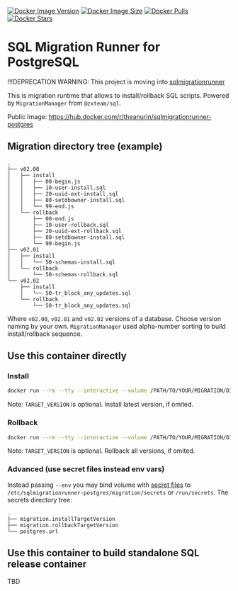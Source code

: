 [![Docker Image Version](https://img.shields.io/docker/v/theanurin/sqlmigrationrunner-postgres?sort=date&label=Version)](https://hub.docker.com/r/theanurin/sqlmigrationrunner-postgres/tags)
[![Docker Image Size](https://img.shields.io/docker/image-size/theanurin/sqlmigrationrunner-postgres?label=Image%20Size)](https://hub.docker.com/r/theanurin/sqlmigrationrunner-postgres/tags)
[![Docker Pulls](https://img.shields.io/docker/pulls/theanurin/sqlmigrationrunner-postgres?label=Pulls)](https://hub.docker.com/r/theanurin/sqlmigrationrunner-postgres)
[![Docker Stars](https://img.shields.io/docker/stars/theanurin/sqlmigrationrunner-postgres?label=Docker%20Stars)](https://hub.docker.com/r/theanurin/sqlmigrationrunner-postgres)

# SQL Migration Runner for PostgreSQL

!!!DEPRECATION WARNING: This project is moving into [sqlmigrationrunner](https://github.com/theanurin/docker-images/tree/sqlmigrationrunner)

This is migration runtime that allows to install/rollback SQL scripts. Powered by `MigrationManager` from `@zxteam/sql`.

Public Image:
	https://hub.docker.com/r/theanurin/sqlmigrationrunner-postgres

## Migration directory tree (example)
```
.
├── v02.00
│   ├── install
│   │   ├── 00-begin.js
│   │   ├── 10-user-install.sql
│   │   ├── 20-uuid-ext-install.sql
│   │   ├── 80-setdbowner-install.sql
│   │   └── 99-end.js
│   └── rollback
│       ├── 00-end.js
│       ├── 10-user-rollback.sql
│       ├── 20-uuid-ext-rollback.sql
│       ├── 80-setdbowner-install.sql
│       └── 99-begin.js
├── v02.01
│   ├── install
│   │   └── 50-schemas-install.sql
│   └── rollback
│       └── 50-schemas-rollback.sql
└── v02.02
    ├── install
    │   └── 50-tr_block_any_updates.sql
    └── rollback
        └── 50-tr_block_any_updates.sql
```

Where `v02.00`, `v02.01` and `v02.02` versions of a database. Choose version naming by your own. `MigrationManager` used alpha-number sorting to build install/rollback sequence.


## Use this container directly

### Install

```bash
docker run --rm --tty --interactive --volume /PATH/TO/YOUR/MIGRATION/DIRECTORY:/var/local/sqlmigrationrunner-postgres/migration/ --env POSTGRES_URL="postgres://postgres@host.docker.internal:5432/emptytestdb" --env TARGET_VERSION="v42" sqlmigrationrunner-postgres/migration-postgres install
```

Note: `TARGET_VERSION` is optional. Install latest version, if omited.


### Rollback

```bash
docker run --rm --tty --interactive --volume /PATH/TO/YOUR/MIGRATION/DIRECTORY:/var/local/sqlmigrationrunner-postgres/migration/ --env POSTGRES_URL="postgres://postgres@host.docker.internal:5432/emptytestdb" --env TARGET_VERSION="v42" sqlmigrationrunner-postgres/migration-postgres rollback
```

Note: `TARGET_VERSION` is optional. Rollback all versions, if omited.

### Advanced (use secret files instead env vars)

Instead passing `--env` you may bind volume with [secret files](https://docs.docker.com/engine/swarm/secrets/) to `/etc/sqlmigrationrunner-postgres/migration/secrets` or `/run/secrets`. The secrets directory tree:
```
.
├── migration.installTargetVersion
├── migration.rollbackTargetVersion
└── postgres.url
```


## Use this container to build standalone SQL release container

TBD
